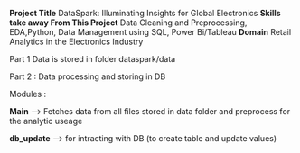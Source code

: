 **Project Title**
DataSpark: Illuminating Insights for Global Electronics
**Skills take away From This Project**
Data Cleaning and Preprocessing, EDA,Python, Data Management using SQL, Power Bi/Tableau
**Domain**
Retail Analytics in the Electronics Industry

Part 1 
Data is stored in folder dataspark/data

Part 2 :
Data processing and storing in DB

Modules :

**Main** --> Fetches data from all files stored in data folder and preprocess for the analytic useage

**db_update** --> for intracting with DB (to create table and update values)